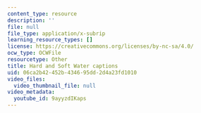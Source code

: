 ```yaml
---
content_type: resource
description: ''
file: null
file_type: application/x-subrip
learning_resource_types: []
license: https://creativecommons.org/licenses/by-nc-sa/4.0/
ocw_type: OCWFile
resourcetype: Other
title: Hard and Soft Water captions
uid: 06ca2b42-452b-4346-95dd-2d4a23fd1010
video_files:
  video_thumbnail_file: null
video_metadata:
  youtube_id: 9ayyzdIKaps
---
```

